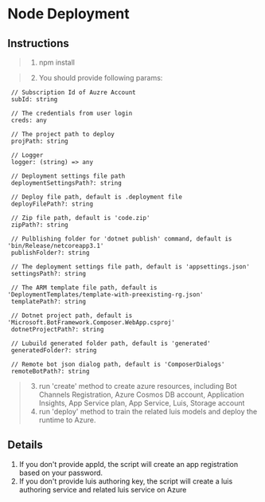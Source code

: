 # Node Deployment

## Instructions
> 1. npm install

> 2. You should provide following params:

     // Subscription Id of Auzre Account
     subId: string

     // The credentials from user login
     creds: any

     // The project path to deploy
     projPath: string

     // Logger
     logger: (string) => any
     
     // Deployment settings file path
     deploymentSettingsPath?: string

     // Deploy file path, default is .deployment file
     deployFilePath?: string

     // Zip file path, default is 'code.zip'
     zipPath?: string

     // Pulblishing folder for 'dotnet publish' command, default is 'bin/Release/netcoreapp3.1'
     publishFolder?: string

     // The deployment settings file path, default is 'appsettings.json'
     settingsPath?: string

     // The ARM template file path, default is 'DeploymentTemplates/template-with-preexisting-rg.json'
     templatePath?: string

     // Dotnet project path, default is 'Microsoft.BotFramework.Composer.WebApp.csproj'
     dotnetProjectPath?: string

     // Lubuild generated folder path, default is 'generated'
     generatedFolder?: string

     // Remote bot json dialog path, default is 'ComposerDialogs'
     remoteBotPath?: string
> 3. run 'create' method to create azure resources, including Bot Channels Registration, Azure Cosmos DB account, Application Insights, App Service plan, App Service, Luis, Storage account
> 4. run 'deploy' method to train the related luis models and deploy the runtime to Azure.
## Details
1. If you don't provide appId, the script will create an app registration based on your password.
2. If you don't provide luis authoring key, the script will create a luis authoring service and related luis service on Azure
